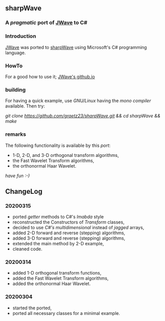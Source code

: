 ## sharpWave
### A _pragmatic_ port of [JWave](https://github.com/graetz23/JWave) to C#

### Introduction
[JWave](https://github.com/graetz23/JWave) was ported to [sharpWave](https://github.com/graetz23/sharpWave) using Microsoft's C# programming language.

### HowTo
For a good how to use it; [JWave's github.io](http://graetz23.github.io/JWave/)

### building
For having a quick example, use _GNU/Linux_ having the _mono compiler_
available. Then try:

*git clone https://github.com/graetz23/sharpWave.git && cd sharpWave && make*

### remarks
The following functionality is available by this _port_:
- 1-D, 2-D, and 3-D orthogonal transform algorithms,
- the Fast Wavelet Transform algorithms,
- the orthonormal Haar Wavelet.

*have fun :-)*

## ChangeLog

### 20200315
- ported _getter_ methods to C#'s _lmabda_ style
- reconstructed the Constructors of _Transform_ classes,
- decided to use _C#'s multidimensional_ instead of _jagged_ arrays,
- added 2-D forward and reverse (stepping) algorithms,
- added 3-D forward and reverse (stepping) algorithms,
- extended the main method by 2-D example,
- cleaned code.

### 20200314
- added 1-D orthogonal transform functions,
- added the Fast Wavelet Transform algorithms,
- added the orthonormal Haar Wavelet.

### 20200304
- started the ported,
- ported all necessary classes for a minimal example.
